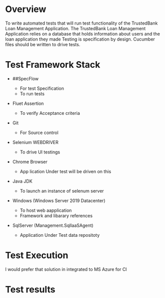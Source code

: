 # Overview
To write automated tests that will run test functionality of the TrustedBank Loan Management Application. 
The TrustedBank Loan Management Application relies on a database that holds information about users and the loan application they made
Testing is specification by design. Cucumber files should be written to drive tests.

# Test Framework Stack
- ##SpecFlow 
    * For test Specification 
    * To run tests
- Fluet Assertion 
    * To verify Acceptance criteria
- Git 
    * For Source control
    
- Selenium WEBDRIVER 
    * To drive UI testings 
- Chrome Browser 
    * App lication Under test will be driven on this
- Java JDK 
    * To launch an instance of selenum server
- Windows (Windows Server 2019 Datacenter) 
  * To host web aapplication
  * Framework and libarary references
- SqlServer (Management.SqlIaaSAgent)
  * Application Under Test data repositoty

# Test Execution
I would prefer that solution in integrated to MS Azure for CI


# Test results 









 
